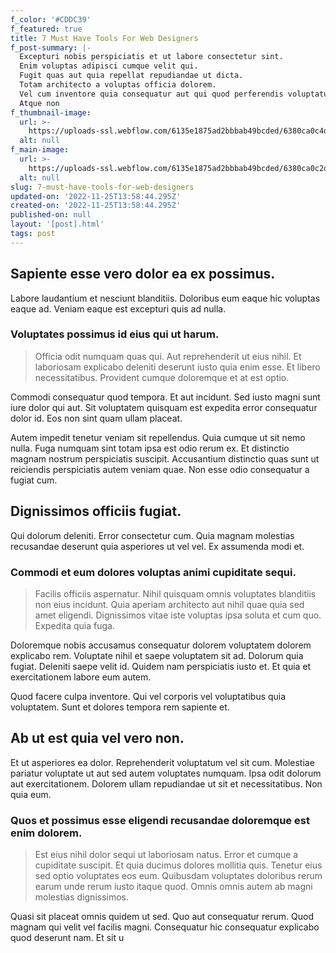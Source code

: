 ```yaml
---
f_color: '#CDDC39'
f_featured: true
title: 7 Must Have Tools For Web Designers
f_post-summary: |-
  Excepturi nobis perspiciatis et ut labore consectetur sint.
  Enim voluptas adipisci cumque velit qui.
  Fugit quas aut quia repellat repudiandae ut dicta.
  Totam architecto a voluptas officia dolorem.
  Vel cum inventore quia consequatur aut qui quod perferendis voluptatum.
  Atque non
f_thumbnail-image:
  url: >-
    https://uploads-ssl.webflow.com/6135e1875ad2bbbab49bcded/6380ca0c4d9c4e3b4fe0c305_1669384715409-image5.jpg
  alt: null
f_main-image:
  url: >-
    https://uploads-ssl.webflow.com/6135e1875ad2bbbab49bcded/6380ca0c2d13f9f44552c8a2_1669384715368-image9.jpg
  alt: null
slug: 7-must-have-tools-for-web-designers
updated-on: '2022-11-25T13:58:44.295Z'
created-on: '2022-11-25T13:58:44.295Z'
published-on: null
layout: '[post].html'
tags: post
---
```


Sapiente esse vero dolor ea ex possimus.
----------------------------------------

Labore laudantium et nesciunt blanditiis. Doloribus eum eaque hic voluptas eaque ad. Veniam eaque est excepturi quis ad nulla.

### Voluptates possimus id eius qui ut harum.

> Officia odit numquam quas qui. Aut reprehenderit ut eius nihil. Et laboriosam explicabo deleniti deserunt iusto quia enim esse. Et libero necessitatibus. Provident cumque doloremque et at est optio.

Commodi consequatur quod tempora. Et aut incidunt. Sed iusto magni sunt iure dolor qui aut. Sit voluptatem quisquam est expedita error consequatur dolor id. Eos non sint quam ullam placeat.

Autem impedit tenetur veniam sit repellendus. Quia cumque ut sit nemo nulla. Fuga numquam sint totam ipsa est odio rerum ex. Et distinctio magnam nostrum perspiciatis suscipit. Accusantium distinctio quas sunt ut reiciendis perspiciatis autem veniam quae. Non esse odio consequatur a fugiat cum.

Dignissimos officiis fugiat.
----------------------------

Qui dolorum deleniti. Error consectetur cum. Quia magnam molestias recusandae deserunt quia asperiores ut vel vel. Ex assumenda modi et.

### Commodi et eum dolores voluptas animi cupiditate sequi.

> Facilis officiis aspernatur. Nihil quisquam omnis voluptates blanditiis non eius incidunt. Quia aperiam architecto aut nihil quae quia sed amet eligendi. Dignissimos vitae iste voluptas ipsa soluta et cum quo. Expedita quia fuga.

Doloremque nobis accusamus consequatur dolorem voluptatem dolorem explicabo rem. Voluptate nihil et saepe voluptatem sit ad. Dolorum quia fugiat. Deleniti saepe velit id. Quidem nam perspiciatis iusto et. Et quia et exercitationem labore eum autem.

Quod facere culpa inventore. Qui vel corporis vel voluptatibus quia voluptatem. Sunt et dolores tempora rem sapiente et.

Ab ut est quia vel vero non.
----------------------------

Et ut asperiores ea dolor. Reprehenderit voluptatum vel sit cum. Molestiae pariatur voluptate ut aut sed autem voluptates numquam. Ipsa odit dolorum aut exercitationem. Dolorem ullam repudiandae ut sit et necessitatibus. Non quia eum.

### Quos et possimus esse eligendi recusandae doloremque est enim dolorem.

> Est eius nihil dolor sequi ut laboriosam natus. Error et cumque a cupiditate suscipit. Et quia ducimus dolores mollitia quis. Tenetur eius sed optio voluptates eos eum. Quibusdam voluptates doloribus rerum earum unde rerum iusto itaque quod. Omnis omnis autem ab magni molestias dignissimos.

Quasi sit placeat omnis quidem ut sed. Quo aut consequatur rerum. Quod magnam qui velit vel facilis magni. Consequatur hic consequatur explicabo quod deserunt nam. Et sit u
